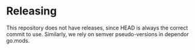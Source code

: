 # Releasing

This repository does not have releases, since HEAD is always the correct commit
to use. Similarly, we rely on semver pseudo-versions in dependor go.mods.

